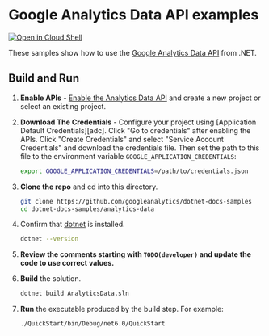 # Google Analytics Data API examples

[![Open in Cloud Shell][shell_img]][shell_link]

[shell_img]: http://gstatic.com/cloudssh/images/open-btn.png
[shell_link]: https://console.cloud.google.com/cloudshell/open?git_repo=https://github.com/googleanalytics/dotnet-docs-samples&page=editor&open_in_editor=/analytics-data/README.md

These samples show how to use the
[Google Analytics Data API](https://developers.google.com/analytics/devguides/reporting/data/v1) from .NET.

## Build and Run
1.  **Enable APIs** - [Enable the Analytics Data API](https://console.cloud.google.com/flows/enableapi?apiid=analyticsdata.googleapis.com)
    and create a new project or select an existing project.
2.  **Download The Credentials** - Configure your project using [Application Default Credentials][adc].
    Click "Go to credentials" after enabling the APIs. Click "Create Credentials"
    and select "Service Account Credentials" and download the credentials file. Then set the path to
    this file to the environment variable `GOOGLE_APPLICATION_CREDENTIALS`:

    ```sh
    export GOOGLE_APPLICATION_CREDENTIALS=/path/to/credentials.json
    ```
3.  **Clone the repo** and cd into this directory.
    ```sh
    git clone https://github.com/googleanalytics/dotnet-docs-samples
    cd dotnet-docs-samples/analytics-data
    ```
4.  Confirm that [dotnet](https://learn.microsoft.com/en-us/dotnet/core/tools/dotnet-build) is installed.
    ```sh
    dotnet --version
    ```
5.  **Review the comments starting with `TODO(developer)` and update the code
    to use correct values.**
6.  **Build** the solution.
    ```sh
    dotnet build AnalyticsData.sln
    ```
6.  **Run** the executable produced by the build step. For example:
    ```sh
    ./QuickStart/bin/Debug/net6.0/QuickStart
    ```

